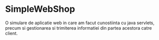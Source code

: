 # SimpleWebShop

O simulare de aplicatie web in care am facut cunostiinta cu java servlets, precum si gestionarea si trimiterea informatiei din partea acestora catre client. 
